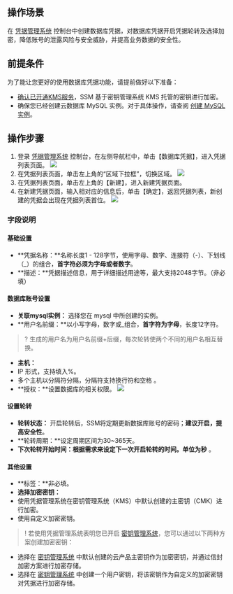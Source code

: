 ## 操作场景
在 [凭据管理系统](https://console.cloud.tencent.com/ssm) 控制台中创建数据库凭据，对数据库凭据开启凭据轮转及选择加密，降低账号的泄露风险与安全威胁，并提高业务数据的安全性。

## 前提条件
为了能让您更好的使用数据库凭据功能，请提前做好以下准备：
- [确认已开通KMS服务](https://console.cloud.tencent.com/ssm/cloud)，SSM 基于密钥管理系统 KMS 托管的密钥进行加密。
- 确保您已经创建云数据库 MySQL 实例。对于具体操作，请查阅 [创建 MySQL 实例](https://cloud.tencent.com/document/product/236/46433)。

## 操作步骤
1. 登录  [凭据管理系统](https://console.cloud.tencent.com/ssm)   控制台，在左侧导航栏中，单击【数据库凭据】，进入凭据列表页面。
![](https://main.qcloudimg.com/raw/4e0de6e1f664c2c4f2631eff268ac573.png)
2. 在凭据列表页面，单击左上角的“区域下拉框”，切换区域。
![](https://main.qcloudimg.com/raw/d3f80a7d697c2b18f17f46c46a693d4e.png)
3. 在凭据列表页面，单击左上角的【新建】，进入新建凭据页面。
4. 在新建凭据页面，输入相对应的信息后，单击【确定】，返回凭据列表，新创建的凭据会出现在凭据列表首位。
![](https://main.qcloudimg.com/raw/23b185a553017c548e6d2591240aa196.png)

### 字段说明
#### 基础设置
-  **凭据名称：**名称长度1 - 128字节，使用字母、数字、连接符（-）、下划线（_）的组合，**首字符必须为字母或者数字**。
- **描述：**凭据描述信息，用于详细描述用途等，最大支持2048字节。（非必填）

#### 数据库账号设置
- **关联mysql实例：** 选择您在 mysql 中所创建的实例。
- **用户名前缀：**以小写字母，数字或_组合，**首字符为字母**，长度12字符。
>? 生成的用户名为用户名前缀+后缀，每次轮转使两个不同的用户名相互替换。
- **主机：**
 - IP 形式，支持填入%。
 - 多个主机以分隔符分隔，分隔符支持换行符和空格 。
- **授权：**设置数据库的相关权限。
  ![](https://main.qcloudimg.com/raw/d4164f7c8846150fbc5c25137cdc917e.png)

#### 设置轮转
- **轮转状态：** 开启轮转后，SSM将定期更新数据库账号的密码；**建议开启，提高安全性**。
- **轮转周期：**设定周期区间为30~365天。
- **下次轮转开始时间：**根据需求来设定下一次开启轮转的时间。单位为**秒** 。

#### 其他设置
- **标签：**非必填。
- **选择加密密钥：**
 - 使用凭据管理系统在密钥管理系统（KMS）中默认创建的主密钥（CMK）进行加密。
 - 使用自定义加密密钥。 

> ! 若使用凭据管理系统表明您已开启 [密钥管理系统](https://cloud.tencent.com/product/kms)，您可以通过以下两种方案创建加密密钥：
- 选择在 [密钥管理系统](https://cloud.tencent.com/product/kms) 中默认创建的云产品主密钥作为加密密钥，并通过信封加密方案进行加密存储。
- 选择在 [密钥管理系统](https://cloud.tencent.com/product/kms) 中创建一个用户密钥，将该密钥作为自定义的加密密钥对凭据进行加密存储。
